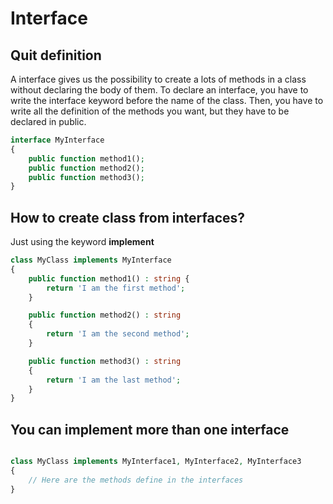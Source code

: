 # Interface

## Quit definition

A interface gives us the possibility to create a lots of methods in a class without declaring the body of them. To declare an interface, you have to write the interface keyword
before the name of the class. Then, you have to write all the definition of the methods you want, but they have to be declared in public.

```php
interface MyInterface
{
    public function method1();
    public function method2();
    public function method3();
}
```

## How to create class from interfaces? 
Just using the keyword **implement**

```php
class MyClass implements MyInterface
{
    public function method1() : string {
        return 'I am the first method';
    }

    public function method2() : string
    {
        return 'I am the second method';
    }

    public function method3() : string
    {
        return 'I am the last method';
    }
}
```

## You can implement more than one interface

```php

class MyClass implements MyInterface1, MyInterface2, MyInterface3
{
    // Here are the methods define in the interfaces
}

```